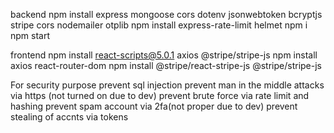 backend
npm install express mongoose cors dotenv jsonwebtoken bcryptjs stripe cors nodemailer otplib npm install express-rate-limit helmet
npm i
npm start

frontend
npm install react-scripts@5.0.1 axios @stripe/stripe-js 
npm install axios react-router-dom
npm install @stripe/react-stripe-js @stripe/stripe-js

For security purpose
prevent sql injection
prevent man in the middle attacks via https (not turned on due to dev)
prevent brute force via rate limit and hashing
prevent spam account via 2fa(not proper due to dev)
prevent stealing of accnts via tokens